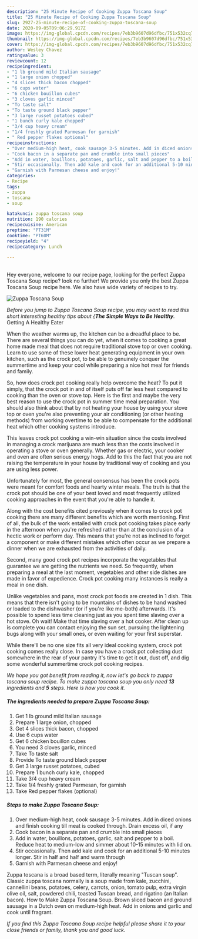 ```yaml
---
description: "25 Minute Recipe of Cooking Zuppa Toscana Soup"
title: "25 Minute Recipe of Cooking Zuppa Toscana Soup"
slug: 2927-25-minute-recipe-of-cooking-zuppa-toscana-soup
date: 2020-09-05T09:06:29.917Z
image: https://img-global.cpcdn.com/recipes/7eb3b9607d96dfbc/751x532cq70/zuppa-toscana-soup-recipe-main-photo.jpg
thumbnail: https://img-global.cpcdn.com/recipes/7eb3b9607d96dfbc/751x532cq70/zuppa-toscana-soup-recipe-main-photo.jpg
cover: https://img-global.cpcdn.com/recipes/7eb3b9607d96dfbc/751x532cq70/zuppa-toscana-soup-recipe-main-photo.jpg
author: Wesley Chavez
ratingvalue: 3
reviewcount: 12
recipeingredient:
- "1 lb ground mild Italian sausage"
- "1 large onion chopped"
- "4 slices thick bacon chopped"
- "6 cups water"
- "6 chicken bouillon cubes"
- "3 cloves garlic minced"
- "To taste salt"
- "To taste ground black pepper"
- "3 large russet potatoes cubed"
- "1 bunch curly kale chopped"
- "3/4 cup heavy cream"
- "1/4 freshly grated Parmesan for garnish"
- " Red pepper flakes optional"
recipeinstructions:
- "Over medium-high heat, cook sausage 3-5 minutes. Add in diced onions and finish cooking till meat is cooked through. Drain excess oil, if any"
- "Cook bacon in a separate pan and crumble into small pieces"
- "Add in water, bouillons, potatoes, garlic, salt and pepper to a boil. Reduce heat to medium-low and simmer about 10-15 minutes with lid on."
- "Stir occasionally. Then add kale and cook for an additional 5-10 minutes longer. Stir in half and half and warm through"
- "Garnish with Parmesan cheese and enjoy!"
categories:
- Recipe
tags:
- zuppa
- toscana
- soup

katakunci: zuppa toscana soup 
nutrition: 190 calories
recipecuisine: American
preptime: "PT31M"
cooktime: "PT60M"
recipeyield: "4"
recipecategory: Lunch

---
```

<br>
Hey everyone, welcome to our recipe page, looking for the perfect Zuppa Toscana Soup recipe? look no further! We provide you only the best Zuppa Toscana Soup recipe here. We also have wide variety of recipes to try.
<br>


![Zuppa Toscana Soup](https://img-global.cpcdn.com/recipes/7eb3b9607d96dfbc/751x532cq70/zuppa-toscana-soup-recipe-main-photo.jpg)

<i>Before you jump to Zuppa Toscana Soup recipe, you may want to read this short interesting healthy tips about {<strong>The Simple Ways to Be Healthy</strong>.</i>
Getting A Healthy Eater


When the weather warms up, the kitchen can be a dreadful place to be. There are several things you can do yet, when it comes to cooking a great home made meal that does not require traditional stove top or oven cooking. Learn to use some of these lower heat generating equipment in your own kitchen, such as the crock pot, to be able to genuinely conquer the summertime and keep your cool while preparing a nice hot meal for friends and family.

So, how does crock pot cooking really help overcome the heat? To put it simply, that the crock pot in and of itself puts off far less heat compared to cooking than the oven or stove top. Here is the first and maybe the very best reason to use the crock pot in summer time meal preparation. You should also think about that by not heating your house by using your stove top or oven you're also preventing your air conditioning (or other heating methods) from working overtime to be able to compensate for the additional heat which other cooking systems introduce.

This leaves crock pot cooking a win-win situation since the costs involved in managing a crock marijuana are much less than the costs involved in operating a stove or oven generally. Whether gas or electric, your cooker and oven are often serious energy hogs. Add to this the fact that you are not raising the temperature in your house by traditional way of cooking and you are using less power.

Unfortunately for most, the general consensus has been the crock pots were meant for comfort foods and hearty winter meals.  The truth is that the crock pot should be one of your best loved and most frequently utilized cooking approaches in the event that you're able to handle it.  



Along with the cost benefits cited previously when it comes to crock pot cooking there are many different benefits which are worth mentioning. First of all, the bulk of the work entailed with crock pot cooking takes place early in the afternoon when you're refreshed rather than at the conclusion of a hectic work or perform day. This means that you're not as inclined to forget a component or make different mistakes which often occur as we prepare a dinner when we are exhausted from the activities of daily.

Second, many good crock pot recipes incorporate the vegetables that guarantee we are getting the nutrients we need. So frequently, when preparing a meal at the last moment, vegetables and other side dishes are made in favor of expedience. Crock pot cooking many instances is really a meal in one dish.

 Unlike vegetables and pans, most crock pot foods are created in 1 dish. This means that there isn't going to be mountains of dishes to be hand washed or loaded to the dishwasher (or if you're like me-both) afterwards. It's possible to spend less time cleaning just as you spent time slaving over a hot stove. Oh wait! Make that time slaving over a hot cooker. After clean up is complete you can contact enjoying the sun set, pursuing the lightening bugs along with your small ones, or even waiting for your first superstar.

While there'll be no one size fits all very ideal cooking system, crock pot cooking comes really close. In case you have a crock pot collecting dust somewhere in the rear of your pantry it's time to get it out, dust off, and dig some wonderful summertime crock pot cooking recipes.


<i>We hope you got benefit from reading it, now let's go back to zuppa toscana soup recipe. To make zuppa toscana soup you only need <strong>13</strong> ingredients and <strong>5</strong> steps. Here is how you cook it.
</i>

##### The ingredients needed to prepare Zuppa Toscana Soup:

1. Get 1 lb ground mild Italian sausage
1. Prepare 1 large onion, chopped
1. Get 4 slices thick bacon, chopped
1. Use 6 cups water
1. Get 6 chicken bouillon cubes
1. You need 3 cloves garlic, minced
1. Take To taste salt
1. Provide To taste ground black pepper
1. Get 3 large russet potatoes, cubed
1. Prepare 1 bunch curly kale, chopped
1. Take 3/4 cup heavy cream
1. Take 1/4 freshly grated Parmesan, for garnish
1. Take  Red pepper flakes (optional)


##### Steps to make Zuppa Toscana Soup:

1. Over medium-high heat, cook sausage 3-5 minutes. Add in diced onions and finish cooking till meat is cooked through. Drain excess oil, if any
1. Cook bacon in a separate pan and crumble into small pieces
1. Add in water, bouillons, potatoes, garlic, salt and pepper to a boil. Reduce heat to medium-low and simmer about 10-15 minutes with lid on.
1. Stir occasionally. Then add kale and cook for an additional 5-10 minutes longer. Stir in half and half and warm through
1. Garnish with Parmesan cheese and enjoy!


Zuppa toscana is a broad based term, literally meaning &#34;Tuscan soup&#34;. Classic zuppa toscana normally is a soup made from kale, zucchini, cannellini beans, potatoes, celery, carrots, onion, tomato pulp, extra virgin olive oil, salt, powdered chili, toasted Tuscan bread, and rigatino (an Italian bacon). How to Make Zuppa Toscana Soup. Brown sliced bacon and ground sausage in a Dutch oven on medium-high heat. Add in onions and garlic and cook until fragrant. 

<i>If you find this Zuppa Toscana Soup recipe helpful please share it to your close friends or family, thank you and good luck.</i>
